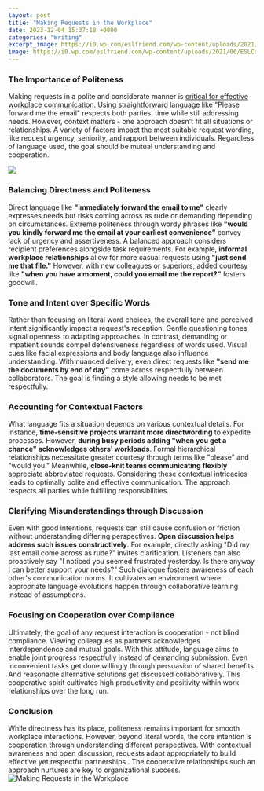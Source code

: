 ```yaml
---
layout: post
title: "Making Requests in the Workplace"
date: 2023-12-04 15:37:18 +0000
categories: "Writing"
excerpt_image: https://i0.wp.com/eslfriend.com/wp-content/uploads/2021/06/ESLConversation.ATG_.MakingRequest.png?resize=738%2C1024&amp;ssl=1
image: https://i0.wp.com/eslfriend.com/wp-content/uploads/2021/06/ESLConversation.ATG_.MakingRequest.png?resize=738%2C1024&amp;ssl=1
---
```


### The Importance of Politeness
Making requests in a polite and considerate manner is [critical for effective workplace communication](https://store.fi.io.vn/xmas-holiday-santa-riding-shetland-sheepdog-christmas-2). Using straightforward language like "Please forward me the email" respects both parties' time while still addressing needs. However, context matters - one approach doesn't fit all situations or relationships. A variety of factors impact the most suitable request wording, like request urgency, seniority, and rapport between individuals. Regardless of language used, the goal should be mutual understanding and cooperation.

![](https://www.esladvice.com/wp-content/uploads/2021/08/50-Examples-of-Polite-Requests-in-English.jpg)
### Balancing Directness and Politeness 
Direct language like **"immediately forward the email to me"** clearly expresses needs but risks coming across as rude or demanding depending on circumstances. Extreme politeness through wordy phrases like **"would you kindly forward me the email at your earliest convenience"** convey lack of urgency and assertiveness. A balanced approach considers recipient preferences alongside task requirements. For example, **informal workplace relationships** allow for more casual requests using **"just send me that file."** However, with new colleagues or superiors, added courtesy like **"when you have a moment, could you email me the report?"** fosters goodwill.  
### Tone and Intent over Specific Words
Rather than focusing on literal word choices, the overall tone and perceived intent significantly impact a request's reception. Gentle questioning tones signal openness to adapting approaches. In contrast, demanding or impatient sounds compel defensiveness regardless of words used. Visual cues like facial expressions and body language also influence understanding. With nuanced delivery, even direct requests like **"send me the documents by end of day"** come across respectfully between collaborators. The goal is finding a style allowing needs to be met respectfully.
### Accounting for Contextual Factors  
What language fits a situation depends on various contextual details. For instance, **time-sensitive projects warrant more directwording** to expedite processes. However, **during busy periods adding "when you get a chance" acknowledges others' workloads**. Formal hierarchical relationships necessitate greater courtesy through terms like "please" and "would you." Meanwhile, **close-knit teams communicating flexibly** appreciate abbreviated requests. Considering these contextual intricacies leads to optimally polite and effective communication. The approach respects all parties while fulfilling responsibilities.
### Clarifying Misunderstandings through Discussion
Even with good intentions, requests can still cause confusion or friction without understanding differing perspectives. **Open discussion helps address such issues constructively**. For example, directly asking "Did my last email come across as rude?" invites clarification. Listeners can also proactively say "I noticed you seemed frustrated yesterday. Is there anyway I can better support your needs?" Such dialogue fosters awareness of each other's communication norms. It cultivates an environment where appropriate language evolutions happen through collaborative learning instead of assumptions.
### Focusing on Cooperation over Compliance  
Ultimately, the goal of any request interaction is cooperation - not blind compliance. Viewing colleagues as partners acknowledges interdependence and mutual goals. With this attitude, language aims to enable joint progress respectfully instead of demanding submission. Even inconvenient tasks get done willingly through persuasion of shared benefits. And reasonable alternative solutions get discussed collaboratively. This cooperative spirit cultivates high productivity and positivity within work relationships over the long run.
### Conclusion 
While directness has its place, politeness remains important for smooth workplace interactions. However, beyond literal words, the core intention is cooperation through understanding different perspectives. With contextual awareness and open discussion, requests adapt appropriately to build effective yet respectful partnerships
. The cooperative relationships such an approach nurtures are key to organizational success.
![Making Requests in the Workplace](https://i0.wp.com/eslfriend.com/wp-content/uploads/2021/06/ESLConversation.ATG_.MakingRequest.png?resize=738%2C1024&amp;ssl=1)
